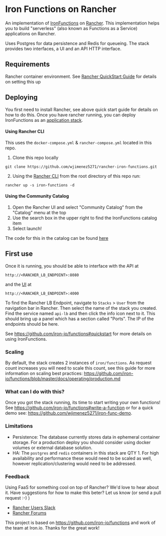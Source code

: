 # Iron Functions on Rancher
An implementation of [IronFunctions](https://github.com/iron-io/functions) on [Rancher](http://rancher.com). This implementation helps you to build "serverless" (also known as Functions as a Service) applications on Rancher.

Uses Postgres for data persistence and Redis for queueing. The stack provides two interfaces, a UI and an API HTTP interface.

## Requirements
Rancher container environment. See [Rancher QuickStart Guide](http://docs.rancher.com/rancher/v1.5/en/quick-start-guide/) for details on setting this up

## Deploying

You first need to install Rancher, see above quick start guide for details on how to do this. Once you have rancher running, you can deploy IronFunctions as an [application stack](http://rancher.com/docs/rancher/v1.6/en/cattle/stacks/).

#### Using Rancher CLI
This uses the `docker-compose.yml` & `rancher-compose.yml` located in this repo.

1. Clone this repo locally

```
git clone https://github.com/wjimenez5271/rancher-iron-functions.git
```

2. Using the [Rancher CLI](https://docs.rancher.com/rancher/v1.2/en/cli/) from the root directory of this repo run:

```
rancher up -s iron-functions -d
```


#### Using the Community Catalog
1. Open the Rancher UI and select "Community Catalog" from the "Catalog" menu at the top
2. Use the search box in the upper right to find the IronFunctions catalog item
3. Select launch!

The code for this in the catalog can be found [here](https://github.com/rancher/community-catalog/tree/master/templates/iron-functions)

## First use

Once it is running, you should be able to interface with the API at

```
http://<RANCHER_LB_ENDPOINT>:8080
```

and the [UI](https://github.com/iron-io/functions-ui) at

```
http://<RANCHER_LB_ENDPOINT>:4000
```

To find the Rancher LB Endpoint, navigate to `Stacks` > `User` from the navigation bar in Rancher. Then select the name of the stack you created. Find the service named `api-lb` and then click the info icon next to it. This should bring up a panel which has a section called "Ports". The IP of the endpoints should be here.

See https://github.com/iron-io/functions#quickstart for more details on using IronFunctions.

### Scaling
By default, the stack creates 2 instances of `iron/functions`. As request count increases you will need to scale this count, see this guide for more information on scaling best practices: https://github.com/iron-io/functions/blob/master/docs/operating/production.md


### What can I do with this?
Once you got the stack running, its time to start writing your own functions! See https://github.com/iron-io/functions#write-a-function or for a quick demo see: https://github.com/wjimenez5271/iron-func-demo.

### Limitations
- Persistence: The database currently stores data in ephemeral container storage. For a production deploy you should consider using docker volumes or external database solution.
- HA: The `postgres` and `redis` containers in this stack are QTY 1. For high availability and performance these would need to be scaled as well, however replication/clustering would need to be addressed.

### Feedback

Using FaaS for something cool on top of Rancher? We'd love to hear about it. Have suggestions for how to make this beter? Let us know (or send a pull request :-) )

- [Rancher Users Slack](https://slack.rancher.io/)
- [Rancher Forums](https://forums.rancher.com/)


This project is based on https://github.com/iron-io/functions and work of the team at Iron.io. Thanks for the great work!
